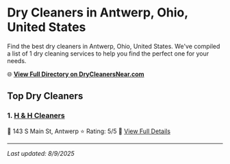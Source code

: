 # Dry Cleaners in Antwerp, Ohio, United States

Find the best dry cleaners in Antwerp, Ohio, United States. We've compiled a list of 1 dry cleaning services to help you find the perfect one for your needs.

🌐 **[View Full Directory on DryCleanersNear.com](https://drycleanersnear.com/city/US/Ohio/Antwerp)**

## Top Dry Cleaners

### 1. [H & H Cleaners](https://drycleanersnear.com/dryCleaner/688c1fa6a7924e3e1d737bcf/h-h-cleaners)
📍 143 S Main St, Antwerp
⭐ Rating: 5/5
🔗 [View Full Details](https://drycleanersnear.com/dryCleaner/688c1fa6a7924e3e1d737bcf/h-h-cleaners)


---

*Last updated: 8/9/2025*

